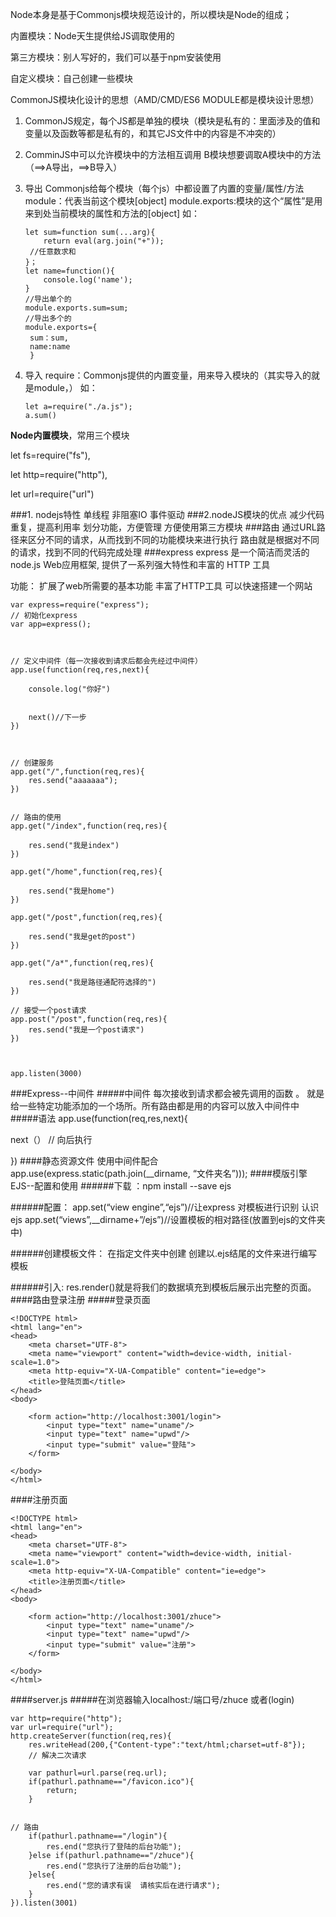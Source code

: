 Node本身是基于Commonjs模块规范设计的，所以模块是Node的组成；

内置模块：Node天生提供给JS调取使用的

第三方模块：别人写好的，我们可以基于npm安装使用

自定义模块：自己创建一些模块

CommonJS模块化设计的思想（AMD/CMD/ES6 MODULE都是模块设计思想）

1. CommonJS规定，每个JS都是单独的模块（模块是私有的：里面涉及的值和变量以及函数等都是私有的，和其它JS文件中的内容是不冲突的）

2. ComminJS中可以允许模块中的方法相互调用
   B模块想要调取A模块中的方法（==>A导出，==>B导入）

3. 导出
   Commonjs给每个模块（每个js）中都设置了内置的变量/属性/方法
   module：代表当前这个模块[object]
   module.exports:模块的这个“属性”是用来到处当前模块的属性和方法的[object]
   如：

   ```
   let sum=function sum(...arg){
       return eval(arg.join("+"));
   	//任意数求和
   }；
   let name=function(){
       console.log('name');
   }
   //导出单个的
   module.exports.sum=sum;
   //导出多个的
   module.exports={
   	sum：sum,
   	name:name
   	}
   ```

   

4. 导入
   require：Commonjs提供的内置变量，用来导入模块的（其实导入的就是module，）
   如：

   ```
   let a=require("./a.js");
   a.sum()
   
   ```

   

**Node内置模块**，常用三个模块

let fs=require("fs"),

let http=require("http"),

let url=require("url")



###1. nodejs特性 
 单线程
 非阻塞IO
 事件驱动
###2.nodeJS模块的优点
减少代码重复，提高利用率
划分功能，方便管理
方便使用第三方模块
###路由
通过URL路径来区分不同的请求，从而找到不同的功能模块来进行执行
路由就是根据对不同的请求，找到不同的代码完成处理
###express
express 是一个简洁而灵活的 node.js Web应用框架, 提供了一系列强大特性和丰富的 HTTP 工具

功能：
扩展了web所需要的基本功能
丰富了HTTP工具
可以快速搭建一个网站
```
var express=require("express");
// 初始化express
var app=express();



// 定义中间件（每一次接收到请求后都会先经过中间件）
app.use(function(req,res,next){

    console.log("你好")


    next()//下一步
})



// 创建服务
app.get("/",function(req,res){
    res.send("aaaaaaa");
})


// 路由的使用
app.get("/index",function(req,res){
  
    res.send("我是index")
})

app.get("/home",function(req,res){
   
    res.send("我是home")
})

app.get("/post",function(req,res){
 
    res.send("我是get的post")
})

app.get("/a*",function(req,res){
   
    res.send("我是路径通配符选择的")
})

// 接受一个post请求
app.post("/post",function(req,res){
    res.send("我是一个post请求")
})



app.listen(3000)
```
###Express--中间件
#####中间件 每次接收到请求都会被先调用的函数 。
就是给一些特定功能添加的一个场所。所有路由都是用的内容可以放入中间件中
#####语法
app.use(function(req,res,next){

next（） // 向后执行

})
####静态资源文件
使用中间件配合
app.use(express.static(path.join(__dirname, “文件夹名”)));
####模版引擎EJS--配置和使用
######下载 ：npm install --save ejs

######配置：
app.set(“view engine”,“ejs”)//让express 对模板进行识别 认识ejs
          app.set(“views”,__dirname+”/ejs”)//设置模板的相对路径(放置到ejs的文件夹中)

######创建模板文件：
在指定文件夹中创建 创建以.ejs结尾的文件来进行编写模板

######引入:
res.render()就是将我们的数据填充到模板后展示出完整的页面。
####路由登录注册
#####登录页面
```
<!DOCTYPE html>
<html lang="en">
<head>
    <meta charset="UTF-8">
    <meta name="viewport" content="width=device-width, initial-scale=1.0">
    <meta http-equiv="X-UA-Compatible" content="ie=edge">
    <title>登陆页面</title>
</head>
<body>
    
    <form action="http://localhost:3001/login">
        <input type="text" name="uname"/>
        <input type="text" name="upwd"/>
        <input type="submit" value="登陆">
    </form>

</body>
</html>
```
####注册页面
```
<!DOCTYPE html>
<html lang="en">
<head>
    <meta charset="UTF-8">
    <meta name="viewport" content="width=device-width, initial-scale=1.0">
    <meta http-equiv="X-UA-Compatible" content="ie=edge">
    <title>注册页面</title>
</head>
<body>
    
    <form action="http://localhost:3001/zhuce">
        <input type="text" name="uname"/>
        <input type="text" name="upwd"/>
        <input type="submit" value="注册">
    </form>

</body>
</html>
```
####server.js
#####在浏览器输入localhost:/端口号/zhuce 或者(login)
```
var http=require("http");
var url=require("url");
http.createServer(function(req,res){
    res.writeHead(200,{"Content-type":"text/html;charset=utf-8"});
    // 解决二次请求

    var pathurl=url.parse(req.url);
    if(pathurl.pathname=="/favicon.ico"){
        return;
    }


// 路由
    if(pathurl.pathname=="/login"){
        res.end("您执行了登陆的后台功能");
    }else if(pathurl.pathname=="/zhuce"){
        res.end("您执行了注册的后台功能");
    }else{
        res.end("您的请求有误  请核实后在进行请求");
    }
}).listen(3001)
```